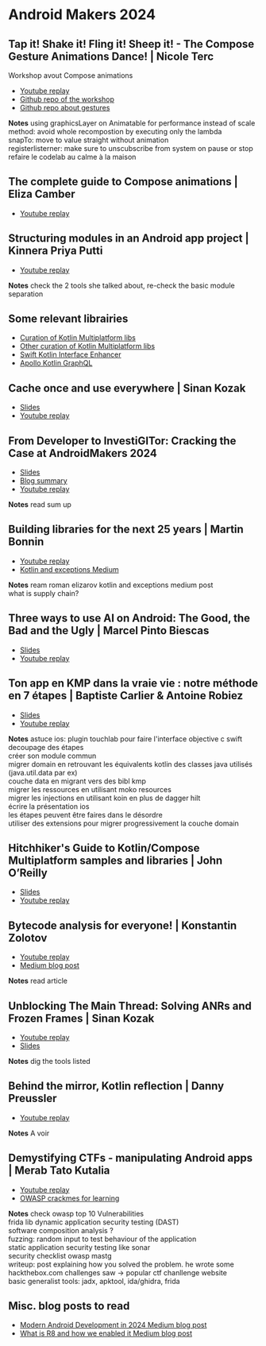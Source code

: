 # Android Makers 2024

## Tap it! Shake it! Fling it! Sheep it! - The Compose Gesture Animations Dance! | Nicole Terc
Workshop avout Compose animations
* [Youtube replay](https://www.youtube.com/watch?v=AOV9CrYAexQ)
* [Github repo of the workshop](https://github.com/nicole-terc/composable-sheep)
* [Github repo about gestures](https://github.com/nicole-terc/sheepit-gestures/tree/main)

**Notes**
using graphicsLayer on Animatable for performance instead of scale method: avoid whole recompostion by executing only the lambda\
snapTo: move to value straight without animation\
registerlisterner: make sure to unscubscribe from system on pause or stop\
refaire le codelab au calme à la maison

##  The complete guide to Compose animations | Eliza Camber
* [Youtube replay](https://www.youtube.com/watch?v=2EHcaxtL1sM&list=PLn7H9CUCuXAtxPltq2mEHc_Wbgckrd4B-&index=5)

## Structuring modules in an Android app project | Kinnera Priya Putti
* [Youtube replay](https://www.youtube.com/watch?v=dSCNkNeg5Pk)

**Notes**
check the 2 tools she talked about, re-check the basic module separation

## Some relevant librairies
* [Curation of Kotlin Multiplatform libs](https://github.com/AAkira/Kotlin-Multiplatform-Libraries)
* [Other curation of Kotlin Multiplatform libs](https://github.com/terrakok/kmp-awesome)
* [Swift Kotlin Interface Enhancer](https://github.com/touchlab/SKIE)
* [Apollo Kotlin GraphQL](https://github.com/apollographql/apollo-kotlin)

## Cache once and use everywhere | Sinan Kozak
* [Slides](https://speakerdeck.com/kozaxinan/cache-once-and-use-everywhere)
* [Youtube replay](https://www.youtube.com/watch?v=_UnRVsvGSjg)


## From Developer to InvestiGITor: Cracking the Case at AndroidMakers 2024
* [Slides](https://drive.google.com/file/d/1H1yDnnq1ZK1PQDfQhtrFG5IwnMeRf-xZ/view)
* [Blog summary](https://medium.com/bforbank-tech/from-developer-to-investigitor-cracking-the-case-at-androidmakers-2024-b10cf6428d35)
* [Youtube replay](https://www.youtube.com/watch?v=xVaIM0yD0SM)

**Notes**
read sum up

## Building libraries for the next 25 years | Martin Bonnin
* [Youtube replay](https://www.youtube.com/watch?v=y9_i0utqTCw)
* [Kotlin and exceptions Medium](https://elizarov.medium.com/kotlin-and-exceptions-8062f589d07)

**Notes**
ream roman elizarov kotlin and exceptions medium post\
what is supply chain?

## Three ways to use AI on Android: The Good, the Bad and the Ugly | Marcel Pinto Biescas
* [Slides](https://speakerdeck.com/marxallski/three-ways-to-use-ai-on-android-the-good-the-bad-and-the-ugly)
* [Youtube replay](https://www.youtube.com/watch?v=IJgYBuL6-s4)

## Ton app en KMP dans la vraie vie : notre méthode en 7 étapes | Baptiste Carlier & Antoine Robiez
* [Slides](https://speakerdeck.com/bapness/ton-app-en-kmp-dans-la-vraie-vie-notre-methode-en-7-etapes?slide=17)
* [Youtube replay](https://www.youtube.com/watch?v=AckQ3zAl954)

**Notes**
astuce ios: plugin touchlab pour faire l'interface objective c swift\
decoupage des étapes\
créer son module commun\
migrer domain en retrouvant les équivalents kotlin des classes java utilisés (java.util.data par ex)\
couche data en migrant vers des bibl kmp\
migrer les ressources en utilisant moko resources\
migrer les injections en utilisant koin en plus de dagger hilt\
écrire la présentation ios\
les étapes peuvent être faires dans le désordre\
utiliser des extensions pour migrer progressivement la couche domain

## Hitchhiker's Guide to Kotlin/Compose Multiplatform samples and libraries | John O’Reilly
* [Slides](https://speakerdeck.com/joreilly/compose-multiplatform-samples-and-libraries-androidmakers-2024)
* [Youtube replay](https://www.youtube.com/watch?v=znrE7j9L0yE)

## Bytecode analysis for everyone! | Konstantin Zolotov
* [Youtube replay](https://www.youtube.com/watch?v=6cYmdoeZ1OY)
* [Medium blog post](https://medium.com/bumble-tech/crafting-android-bytecode-analysis-tooling-using-a-secret-ingredient-part-1-13e2d5a65113)

**Notes**
read article

## Unblocking The Main Thread: Solving ANRs and Frozen Frames | Sinan Kozak
* [Youtube replay](https://www.youtube.com/watch?v=BSB7ZLNm9ac)
* [Slides](https://fr.slideshare.net/slideshow/unblocking-the-main-thread-solving-anrs-and-frozen-frames/267562738)

**Notes**
dig the tools listed

## Behind the mirror, Kotlin reflection | Danny Preussler
* [Youtube replay](https://www.youtube.com/watch?v=jR1SXJcGcMs)

**Notes**
A voir

## Demystifying CTFs - manipulating Android apps | Merab Tato Kutalia
* [Youtube replay](https://www.youtube.com/watch?v=FTRPdQ0e11U)
* [OWASP crackmes for learning](https://mas.owasp.org/crackmes/)

**Notes**
check owasp top 10 Vulnerabilities\
frida lib dynamic application security testing (DAST)\
software composition analysis ?\
fuzzing: random input to test behaviour of the application\
static application security testing like sonar\
security checklist owasp mastg\
writeup: post explaining how you solved the problem. he wrote some\
hackthebox.com challenges saw -> popular ctf chanllenge website\
basic generalist tools: jadx, apktool, ida/ghidra, frida

## Misc. blog posts to read
* [Modern Android Development in 2024 Medium blog post](https://devjorgecastro.medium.com/modern-android-development-in-2024-b70f194938bd)
* [What is R8 and how we enabled it Medium blog post](https://stefma.medium.com/what-is-r8-and-how-we-enabled-it-4f5764a7ff9c)
